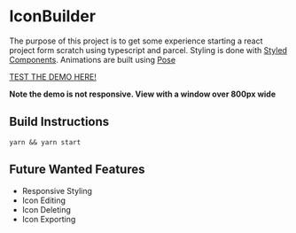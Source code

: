 # IconBuilder

The purpose of this project is to get some experience starting a react project form scratch using typescript and parcel. Styling is done with [Styled Components](https://www.styled-components.com/). Animations are built using [Pose](https://popmotion.io/pose/)

[TEST THE DEMO HERE!](http://icon-builder.com.s3-website-us-east-1.amazonaws.com/)

**Note the demo is not responsive. View with a window over 800px wide**
## Build Instructions
```yarn && yarn start```

## Future Wanted Features
  * Responsive Styling
  * Icon Editing
  * Icon Deleting
  * Icon Exporting

